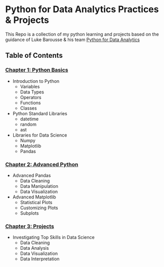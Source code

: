 # Python for Data Analytics Practices & Projects

This Repo is a collection of my python learning and projects based on the guidance of Luke Barousse & his team [Python for Data Analytics](https://lukebarousse.com/python)

## Table of Contents

### [Chapter 1: Python Basics](/1.Basics/)

- Introduction to Python
    - Variables
    - Data Types
    - Operators
    - Functions
    - Classes
- Python Standard Libraries
    - datetime
    - random
    - ast
- Libraries for Data Science
    - Numpy
    - Matplotlib
    - Pandas

### [Chapter 2: Advanced Python](/2.Advanced/)

- Advanced Pandas
    - Data Cleaning
    - Data Manipulation
    - Data Visualization
- Advanced Matplotlib
    - Statistical Plots
    - Customizing Plots
    - Subplots

### [Chapter 3: Projects](/3.Projects/)

- Investigating Top Skills in Data Science
    - Data Cleaning
    - Data Analysis
    - Data Visualization
    - Data Interpretation